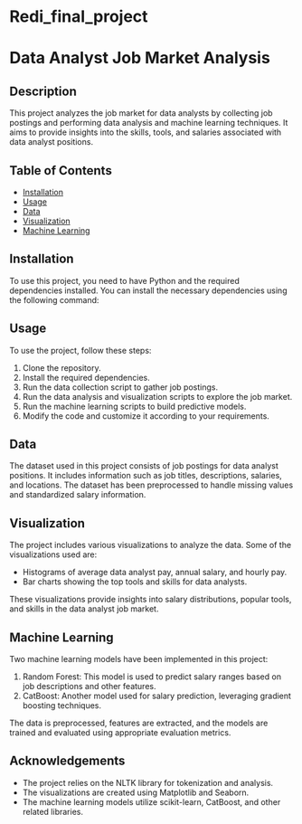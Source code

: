 # Redi_final_project

# Data Analyst Job Market Analysis

## Description

This project analyzes the job market for data analysts by collecting job postings and performing data analysis and machine learning techniques. It aims to provide insights into the skills, tools, and salaries associated with data analyst positions.

## Table of Contents

- [Installation](#installation)
- [Usage](#usage)
- [Data](#data)
- [Visualization](#visualization)
- [Machine Learning](#machine-learning)

## Installation

To use this project, you need to have Python and the required dependencies installed. You can install the necessary dependencies using the following command:


## Usage

To use the project, follow these steps:

1. Clone the repository.
2. Install the required dependencies.
3. Run the data collection script to gather job postings.
4. Run the data analysis and visualization scripts to explore the job market.
5. Run the machine learning scripts to build predictive models.
6. Modify the code and customize it according to your requirements.

## Data

The dataset used in this project consists of job postings for data analyst positions. It includes information such as job titles, descriptions, salaries, and locations. The dataset has been preprocessed to handle missing values and standardized salary information.

## Visualization

The project includes various visualizations to analyze the data. Some of the visualizations used are:

- Histograms of average data analyst pay, annual salary, and hourly pay.
- Bar charts showing the top tools and skills for data analysts.

These visualizations provide insights into salary distributions, popular tools, and skills in the data analyst job market.

## Machine Learning

Two machine learning models have been implemented in this project:

1. Random Forest: This model is used to predict salary ranges based on job descriptions and other features.
2. CatBoost: Another model used for salary prediction, leveraging gradient boosting techniques.

The data is preprocessed, features are extracted, and the models are trained and evaluated using appropriate evaluation metrics.



## Acknowledgements

- The project relies on the NLTK library for tokenization and analysis.
- The visualizations are created using Matplotlib and Seaborn.
- The machine learning models utilize scikit-learn, CatBoost, and other related libraries.




